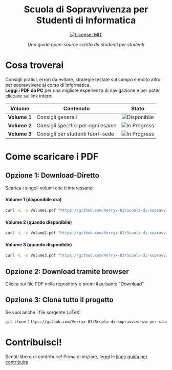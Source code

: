 <div align="center">

# Scuola di Sopravvivenza per Studenti di Informatica

[![License: MIT](https://img.shields.io/badge/License-MIT-yellow.svg)](LICENSE)

_Una guida open-source scritta da studenti per studenti_

</div>

# Cosa troverai


Consigli pratici, errori da evitare, strategie testate sul campo e molto altro per sopravvivere al corso di Informatica.   
**Leggi i PDF da PC** per una migliore esperienza di navigazione e per poter cliccare sui link interni.

|Volume|Contenuto|Stato|
|---|---|---|
|**Volume 1**|Consigli generali|<div align="center">![Disponibile](https://img.shields.io/badge/%20%20Disponibile%20%20-limegreen)</div>|
|**Volume 2**|Consigli specifici per ogni esame|<div align="center">![In Progress](https://img.shields.io/badge/%20%20Work%20in%20Progress%20%20-darkred)</div>|
|**Volume 3**|Consigli per studenti fuori-sede|<div align="center">![In Progress](https://img.shields.io/badge/%20%20Work%20in%20Progress%20%20-darkred)</div>|

# Come scaricare i PDF

## Opzione 1: Download-Diretto


Scarica i singoli volumi che ti interessano:

#### Volume 1 (disponibile ora)

```bash
curl -L -o Volume1.pdf "https://github.com/Verryx-02/Scuola-di-sopravvivenza-per-studenti-di-Informatica/raw/main/Volume1.pdf"
```

#### Volume 2 (quando disponibile)

```bash
curl -L -o Volume2.pdf "https://github.com/Verryx-02/Scuola-di-sopravvivenza-per-studenti-di-Informatica/raw/main/Volume2.pdf"
```

#### Volume 3 (quando disponibile)  

```bash
curl -L -o Volume3.pdf "https://github.com/Verryx-02/Scuola-di-sopravvivenza-per-studenti-di-Informatica/raw/main/Volume3.pdf"
```

## Opzione 2: Download tramite browser

Clicca sui file PDF nella repository e premi il pulsante "Download"  

## Opzione 3: Clona tutto il progetto

Se vuoi anche i file sorgente LaTeX:

```bash
git clone https://github.com/Verryx-02/Scuola-di-sopravvivenza-per-studenti-di-Informatica.git
```

# Contribuisci!

Sentiti libero di contribuire! Prima di iniziare, leggi le [linee guida per contribuire](https://github.com/Verryx-02/Scuola-di-sopravvivenza-per-studenti-di-Informatica/blob/main/CONTRIBUTING.md)